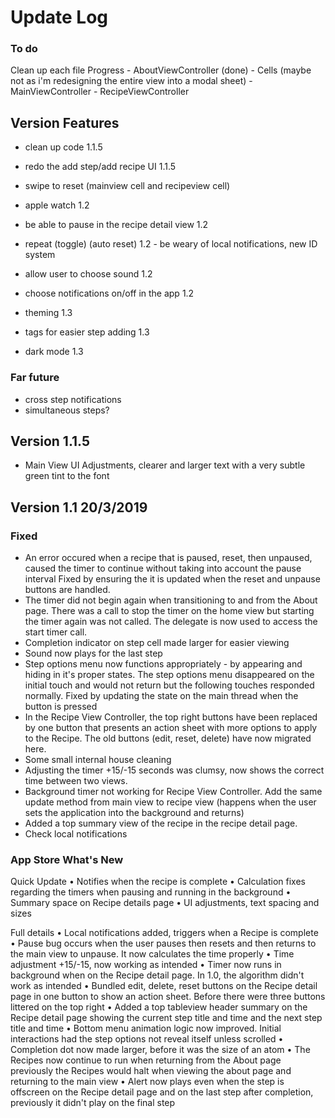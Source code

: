 
# Update Log

### To do
Clean up each file
Progress
    - AboutViewController (done)
    - Cells (maybe not as i'm redesigning the entire view into a modal sheet)
    - MainViewController
    - RecipeViewController

## Version Features
- clean up code 1.1.5
- redo the add step/add recipe UI 1.1.5
- swipe to reset (mainview cell and recipeview cell)


- apple watch 1.2
- be able to pause in the recipe detail view 1.2
- repeat (toggle) (auto reset) 1.2 - be weary of local notifications, new ID system
- allow user to choose sound 1.2
- choose notifications on/off in the app 1.2
- theming 1.3

- tags for easier step adding 1.3
- dark mode 1.3

### Far future
- cross step notifications
- simultaneous steps?

## Version 1.1.5

- Main View UI Adjustments, clearer and larger text with a very subtle green tint to the font



## Version 1.1 20/3/2019

### Fixed

- An error occured when a recipe that is paused, reset, then unpaused, caused the timer to continue without taking into account the pause interval
    Fixed by ensuring the it is updated when the reset and unpause buttons are handled.
- The timer did not begin again when transitioning to and from the About page. There was a call to stop the timer on the home view but starting the timer again was not called. The delegate is now used to access the start timer call.
- Completion indicator on step cell made larger for easier viewing
- Sound now plays for the last step
- Step options menu now functions appropriately - by appearing and hiding in it's proper states.
    The step options menu disappeared on the initial touch and would not return but the following touches responded normally. Fixed by updating the state on the main thread when the button is pressed
- In the Recipe View Controller, the top right buttons have been replaced by one button that presents an action sheet with more options to apply to the Recipe. The old buttons (edit, reset, delete) have now migrated here.
- Some small internal house cleaning
- Adjusting the timer +15/-15 seconds was clumsy, now shows the correct time between two views.
- Background timer not working for Recipe View Controller. Add the same update method from main view to recipe view (happens when the user sets the application into the background and returns)
- Added a top summary view of the recipe in the recipe detail page.
- Check local notifications

### App Store What's New
Quick Update
• Notifies when the recipe is complete
• Calculation fixes regarding the timers when pausing and running in the background
• Summary space on Recipe details page
• UI adjustments, text spacing and sizes

Full details
• Local notifications added, triggers when a Recipe is complete
• Pause bug occurs when the user pauses then resets and then returns to the main view to unpause. It now calculates the time properly
• Time adjustment +15/-15, now working as intended
• Timer now runs in background when on the Recipe detail page. In 1.0, the algorithm didn't work as intended
• Bundled edit, delete, reset buttons on the Recipe detail page in one button to show an action sheet. Before there were three buttons littered on the top right
• Added a top tableview header summary on the Recipe detail page showing the current step title and time and the next step title and time
• Bottom menu animation logic now improved. Initial interactions had the step options not reveal itself unless scrolled
• Completion dot now made larger, before it was the size of an atom
• The Recipes now continue to run when returning from the About page previously the Recipes would halt when viewing the about page and returning to the main view
• Alert now plays even when the step is offscreen on the Recipe detail page and on the last step after completion, previously it didn't play on the final step
